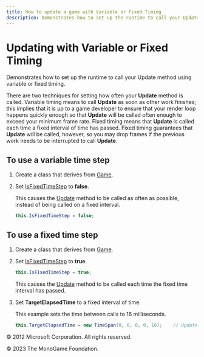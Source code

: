 ```yaml
---
title: How to update a game with Variable or Fixed Timing
description: Demonstrates how to set up the runtime to call your Update method using variable or fixed timing.
---
```


# Updating with Variable or Fixed Timing

Demonstrates how to set up the runtime to call your Update method using variable or fixed timing.

There are two techniques for setting how often your **Update** method is called. Variable timing means to call **Update** as soon as other work finishes; this implies that it is up to a game developer to ensure that your render loop happens quickly enough so that **Update** will be called often enough to exceed your minimum frame rate. Fixed timing means that **Update** is called each time a fixed interval of time has passed. Fixed timing guarantees that **Update** will be called, however, so you may drop frames if the previous work needs to be interrupted to call **Update**.

## To use a variable time step

1. Create a class that derives from [Game](xref:Microsoft.Xna.Framework.Game).

2. Set [IsFixedTimeStep](xref:Microsoft.Xna.Framework.Game.IsFixedTimeStep) to **false**.

    This causes the [Update](xref:Microsoft.Xna.Framework.Game) method to be called as often as possible, instead of being called on a fixed interval.

    ```csharp
    this.IsFixedTimeStep = false;
    ```

## To use a fixed time step

1. Create a class that derives from [Game](xref:Microsoft.Xna.Framework.Game).

2. Set [IsFixedTimeStep](xref:Microsoft.Xna.Framework.Game.IsFixedTimeStep) to **true**.

    ```csharp
    this.IsFixedTimeStep = true;
    ```

    This causes the [Update](xref:Microsoft.Xna.Framework.Game) method to be called each time the fixed time interval has passed.

3. Set **TargetElapsedTime** to a fixed interval of time.

    This example sets the time between calls to 16 milliseconds.

    ```csharp
    this.TargetElapsedTime = new TimeSpan(0, 0, 0, 0, 16);    // Update() is called every 16 milliseconds
    ```

© 2012 Microsoft Corporation. All rights reserved.  

© 2023 The MonoGame Foundation.
